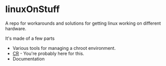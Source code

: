 # linuxOnStuff
A repo for workarounds and solutions for getting linux working on different hardware.

It's made of a few parts

* Various tools for managing a chroot environment.
 * [CR](http://github.com/ksandom/linuxOnStuff/tree/master/Android/chroot/generic) - You're probably here for this.
* Documentation

